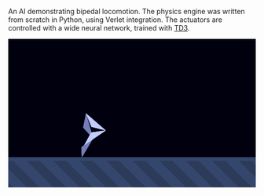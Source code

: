 An AI demonstrating bipedal locomotion. The physics engine was written from scratch in Python, using Verlet integration. The actuators are controlled with a wide neural network, trained with [TD3](https://github.com/sfujim/TD3/blob/master/TD3.py).

![](demo.gif)